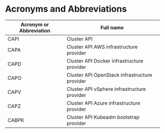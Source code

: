 # Acronyms and Abbreviations

Acronym or Abbreviation  | Full name
-------------------------|---------------------
CAPI                     | Cluster API
CAPA                     | Cluster API AWS infrastructure provider
CAPD                     | Cluster API Docker infrastructure provider
CAPO                     | Cluster API OpenStack infrastructure provider
CAPV                     | Cluster API vSphere infrastructure provider
CAPZ                     | Cluster API Azure infrastructure provider
CABPK                    | Cluster API Kubeadm bootstrap provider
